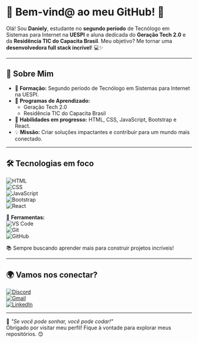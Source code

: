 # 🌟 Bem-vind@ ao meu GitHub! 🚀

Olá! Sou **Daniely**, estudante no **segundo período** de Tecnólogo em Sistemas para Internet na **UESPI** e aluna dedicada do **Geração Tech 2.0** e da **Residência TIC do Capacita Brasil**. Meu objetivo? Me tornar uma **desenvolvedora full stack incrível**! 💻✨

---

## 🎯 Sobre Mim

- 🏫 **Formação:** Segundo período de Tecnólogo em Sistemas para Internet na UESPI.
- 🚀 **Programas de Aprendizado:** 
  - Geração Tech 2.0
  - Residência TIC do Capacita Brasil
- 🌱 **Habilidades em progresso:** HTML, CSS, JavaScript, Bootstrap e React.
- 💡 **Missão:** Criar soluções impactantes e contribuir para um mundo mais conectado.

---

## 🛠️ Tecnologias em foco

![HTML](https://img.shields.io/badge/HTML-E34F26?style=flat-square&logo=html5&logoColor=white)  
![CSS](https://img.shields.io/badge/CSS-1572B6?style=flat-square&logo=css3&logoColor=white)  
![JavaScript](https://img.shields.io/badge/JavaScript-F7DF1E?style=flat-square&logo=javascript&logoColor=black)  
![Bootstrap](https://img.shields.io/badge/Bootstrap-7952B3?style=flat-square&logo=bootstrap&logoColor=white)  
![React](https://img.shields.io/badge/React-61DAFB?style=flat-square&logo=react&logoColor=black)

🔧 **Ferramentas:**  
![VS Code](https://img.shields.io/badge/VS%20Code-007ACC?style=flat-square&logo=visual-studio-code&logoColor=white)  
![Git](https://img.shields.io/badge/Git-F05032?style=flat-square&logo=git&logoColor=white)  
![GitHub](https://img.shields.io/badge/GitHub-181717?style=flat-square&logo=github&logoColor=white)

📚 Sempre buscando aprender mais para construir projetos incríveis!

---

## 🌍 Vamos nos conectar?

[![Discord](https://img.shields.io/badge/Discord-7289DA?style=flat-square&logo=discord&logoColor=white)](https://discordapp.com/users/688916004377460799)  
[![Gmail](https://img.shields.io/badge/Gmail-D14836?style=flat-square&logo=gmail&logoColor=white)](mailto:dani.melo.projetos@gmail.com)  
[![LinkedIn](https://img.shields.io/badge/LinkedIn-0A66C2?style=flat-square&logo=linkedin&logoColor=white)](https://br.linkedin.com/in/daniely-m%C3%A9lo-6a1a2b352)

---

💭 *"Se você pode sonhar, você pode codar!"*  
Obrigado por visitar meu perfil! Fique à vontade para explorar meus repositórios. 😊
